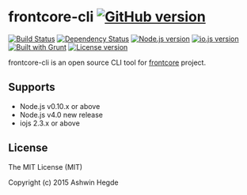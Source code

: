 # frontcore-cli [![GitHub version](http://img.shields.io/badge/version-0.0.6-brightgreen.svg)](https://github.com/hegdeashwin/frontcore-cli/releases)

[![Build Status](https://travis-ci.org/hegdeashwin/frontcore-cli.svg?branch=master)](https://travis-ci.org/hegdeashwin/frontcore-cli)  [![Dependency Status](https://gemnasium.com/hegdeashwin/frontcore-cli.svg)](https://gemnasium.com/hegdeashwin/frontcore-cli)  [![Node.js version](http://img.shields.io/badge/Node.js-%3E%200.10-brightgreen.svg)](https://github.com/hegdeashwin/frontcore-cli/) [![io.js version](http://img.shields.io/badge/io.js-%3E%202.3.4-brightgreen.svg)](https://github.com/hegdeashwin/frontcore-cli/) [![Built with Grunt](http://cdn.gruntjs.com/builtwith.png)](http://gruntjs.com/)  [![License version](http://img.shields.io/badge/License-MIT-red.svg)](https://github.com/hegdeashwin/frontcore-cli#license)

frontcore-cli is an open source CLI tool for [frontcore](https://github.com/hegdeashwin/frontcore) project.

## Supports
* Node.js v0.10.x or above
* Node.js v4.0 new release
* iojs 2.3.x or above

## License

The MIT License (MIT)

Copyright (c) 2015 Ashwin Hegde